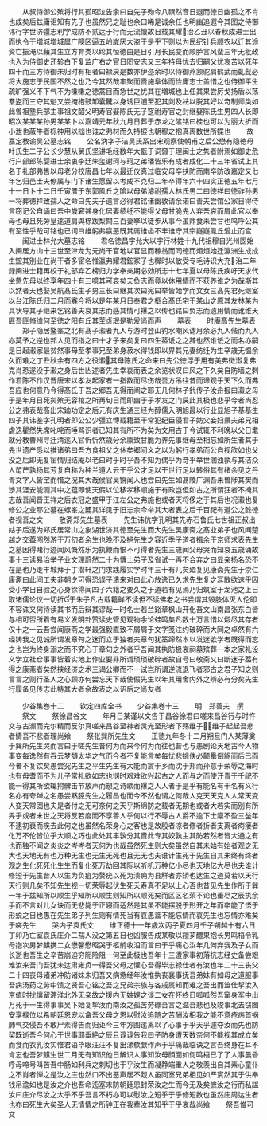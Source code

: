 <!-- { "loadSidebar": true } -->
　　从叔侍御公殡将行其孤昭泣告余曰自先子歾今八禩然音日遐而徳日幽孤之不肖也成矣后兹庸讵知有先子也虽然兄之耻也余曰唏是诚余任也明幽追遐今其图之侍御讳行字世济彊志利学成防不贰达于行而无流懐故日载其耀治乙丑以春秋成进士出而执令于増城増城属广隩区逼五岭嵗厌大盗于是乎下则以为民纪针兵顺农以迁其途资亡振淹以藾其生立方育类以纶其恒徳由是日引月长民变而顺胪言风蜚三年无秕政也入为侍御史还轸白下复监广右之官日罔安志又三年持母忧去归嗣父忧哀苦以死年四十而三方侍御未归时有相者曰禄戾是数亦伊迩余时以侍御燕颔驼肩鹤武而虬髭必将大施志于民国不然之也乃今其然哉丰聚而啬施阜体而俭庸志士盖惜之也侍御平生疏旷强义不下气不为嗛嗛之徳蒿目而急世之忧其在増城也上任其果尝厉戈扬盾以荡羣盗而三夺其魁又尝掩枹鼓卸囊鞬以身诱巨逋至犯其剡及袪以脱其好以竒制师类如此曽祖塾兵部主事祖文韶父明寿官娶陈氏无子窆祔寿官之封继娶陈氏生男四人长即昭次某某某孙男某某卜以嘉靖元年秋九月日葬于赤龙之隂铭曰桂也可以为丽大折而小泄也蔽牛者栎神用以拙也谁之弗材而久持捩也朝穆之抱真离数世所媟也
　　故嘉定教谕吴公墓志铭
　　公名汭字子洁吴氏系出宋观察使朝甫之后公懋有隐徳母叶氏生二子公长少慧从舅氏坚讲毛经数年大翫于词奫于理闽士之隽者附焉如御史危行户部郎陈婴进士余衷李廷朱玺谢珂与珂之弟璠皆乐有成者成化二十三年省试上其名于礼部弗售以母老分校唐昌七年以最迁仪真过临安母卒扶防而南卒防改嘉定又七年乞归邑士夫僚属与门下诸生愿留以考成不克归二年卒得年六十四实正徳五年七月十一日卜十二日壬寅厝于东郭鳯丘之隂以母弟濬祔孺人林氏男二曰徳祥曰徳祚孙男一将葬徳祥致孺人之命曰先夫子遗言必得君铭诸幽敦请余诺曰善夫尝馆公家日得侍言窃记公自诵曰吾中歳窘甚身化居妻绩纴不能得父母甘脆先人弃吾哀而屑此官以奉母也母且死旁皇逺道肩舆榇跋梨闗三百妻孥以徒歩从事今虽鼎食未尝甘也呜呼公其有至性乎哉可铭也已词曰维躬弗嬴恶既其庸维齿不丰谁守其宗嶷嶷鳯丘爰止而宫
　　闽进士林允大墓志铭
　　君名徳昌字允大以字行林姓十九代祖穆自光州固始入闽居方山十三世至津龙为元尚干官地以官显而稼翁而同徳而烜烜始迁瀛洲生成成生鋐其别业在尚干者多宦名惟瀛弗耀君鋐冢子也穉时以敏受专毛诗识大充治二年録闽进士籍再校于礼部弃乙榜归力学奉亲期必効所志十七年夏以母陈氏疾吁天求代坐惫先母以终享年四十有三噫其可哀矣夫负志而竟以休用情而不获养谁之为哉斯其以然者天也娶吴航髙氏生子男三长曰继其次曰宪曰举皆始学而文女三髙先君死继室以台江陈氏归二月而寡今将以是年某月日奉君之柩合髙氏宅于某山之原其友林某为具状导其子继来乞铭善夫哀其志而感其情可襮之以传也铭曰负志而遗用情而讹维天匪吾匪脩维何至徳之阳有丘其茔贞珉是勒爰尚而声
　　墓表
　　时庵髙先生墓表
　　郑子隐居鳌峯之北有髙子瀫者九人与游时登山钓水嘲风谑月余必九人偕而九人亦莫予之逆也邦人见而指之曰十才子来矣复曰四生葢诋之之辞也然谁诋之而名亦嗣是日起瀫家最贫然事母至孝事兄至弟身菽水得钱即以畀其兄妻纺纴为生卒歳无愠余久而难之丁丑秋余有四方之役瀫其母陈氏之命来曰先公徳浮于用有美弗徴瀫复弗克肖恐遂没于瀫之身后世亾述者先生幸哀而表之余览状叹曰风之下久矣自防墙之刺作君陈不作汉晋唐宋以孝友起家者一指数而尽伤哉吾方吊往昔而谛观乎天下久而弗吾应也何意乃今得髙氏于吾之郷吾无得而阐之耶无几何林子釴传子汝舟报曰瀫之母于是年月日死矣殡无容棺之所再旬日而即幽于乎孝友之门戾此其极也悲乎今者尚忍公之弗表哉髙出宋廸功定之后元有庆生通三经为醇儒入明旭最以行业显旭子基基生四子其讳鉴字孔明者即公公少彊立慱载籍至干常犯纪臣侵君子妨父妾妇乗夫弟兄相虐迭瞿然失席叱咤而唾骂识者已知其有所不为矣为文用古于今试辄不利晩以父日耄就分教曹州寻迁清逺入官忻忻然歳分余廪致甘脆为养先事继母至相忘如所生者其于先世遗产悉以推诸弟曰吾方食祖父之休矣郷间义之以为躬行孝弟而公自视欿如也父没之后即无复宦情归结庵以老曰时乎时乎吾不知为偶乎为竒乎举世溷浊孰与其洁众人芚芒孰扬其芳复自称为种兰道人云于乎公才足以干世行足以转俗其有绪余见之丹青文字人皆宝而惜之况其大哉侯官吴锵闻人也尝曰先生如髙陵广渊吾未曽陟其樊而渉其涯安能测其中之蕴即使天假以位移孝移顺施于有政岂但如古之所谓狂者不掩其志哉吾闻晋王祥之后衣冠之盛甲于江左公之弗施也或者天将侈之于其后也况瀫也复修公之业耶公墓在螺峯之麓其详见于旧志余今举其大者表之后千百祀有道公之懿徳者视吾之文
　　敬斋郑先生墓表
　　先生讳伉字孔明其先赤石鲁氏七世祖正叔出姑子后遂为郑氏居常山之象湖世济其徳至先生而大先生吴康斋之髙业弟子也风闻楚越之交葢闯然游于万仞者余生也晚不及挹先生之容近季子道者揖余于京师求表先生之墓因得睹行迹闻风慨然乐为执鞭而恨不可得者先生三歳闻父母哭而知哀五歳诵故事十三读易治举子业文理蔚然二十为慱士弟子及省试一再不合弃之曰显亲扬名恐不在是也乃走丰城拜于丁潜轩之门求践履实学时年三十有几矣廼复见康斋先生于崇仁康斋曰此间工夫非朝夕可得恐误子逺来对曰此心放逸已久求先生复之耳敢欲速乎因受小学日自验之心身徐得闻四子六籍之要久之于道若有见焉乃归筑室于龙池之上日取诸儒论议一切折于朱子凡古载籍鲜不读但不读佛老之书尝谓其毁肢体灭人伦即不容诛又何待读其书而后辩其谬哉一时名士若兰谿章枫山开化吾文山南昌张东白皆与相可否所着有易义发明卦赞读史管见观物余论蛙鸣集凡数十万言惜以燬尽其存者仅十之一云吾尝闻康斋之学最强毅直致不屑屑于文字笺注约破碎而大同之卓然有六经铸我之见诚所谓发章句之迷而立于独者夫章句犹筌蹄然本以发迷欲学者既得而忘之也岂为终身溺之而不究心于章句之外者乎吾闻其执防极哀祠墓殡葬一本之家礼设义学立社仓事事皆着实地上作业要非所谓琐琐破碎者故自号曰敬斋又曰断迷子葢有得之康斋者矣然挟经济之术三谒公卿而不一试岂所谓逆流退飞者邪古之君子知之则言言之则行圣人之心顾亦何尝忘天下哉使假先生以年其用舍内外之辨必有分矣先生行履备见传志此特其大者余故表之以诏后之尚友者









　　少谷集巻十二
　　钦定四库全书
　　少谷集巻十三
　　明　郑善夫　撰
　　祭文
　　祭徐昌谷文
　　年月日某谨以文告于昌谷徐君曰嗟来昌谷行与时忤文与古濒而完尔精而反尔真嗟来昌谷至神者灵光至形者下殇维子维子起起吾悲者情吾不悲者理尚飨
　　祭张巽所先生文
　　正徳九年冬十二月朔旦门人某薄奠于巽所先生哭而言曰于嗟先生昔何为而来今何为而往也昔也与愚剧论天地古今人物事变每逸然有吞云梦頽太华之气而今者不复能言矣每忧悲姚佚必颠罍倒觞而后已而今者不复饮矣愚尝究先生之平生先生有大能而賔于乡而沈于邦而孙意于荣辱之海时也有母耆而不为儿子常礼欲如志也悯时艰难欲兴起古之人而与之而使汗青于千祀不能一得其所欲辄拊髀击节放声而愬之诗歌而襮之人人者于是乎有能名有干名有义行名亦有夸踔之名愚尝黙臆先生之履昌也而今不然也谓之何哉人克天天克人人常天变人变天常固也夫是者付之无可奈何之天乎斯绵防之载者无期也或者大若实而别有所畀乎或者末世之天将反若度而不享善人乎何以行不辱古人爵不逾下士廪不盈三釡年不逮初衰而疾去此何之也虽然名荣身心之客也是故殷者凉者修者折者支离者痀瘘者化万不伦皆位乎大顺之巧也此处其丰孰分其啬此专其姣孰主其防若然者皆大通之有也而独不闻之炎炎之岑岑者天何为也哉虽然死生则大矣虽然自其未始有始者观之无大也天地无有也万种无生也无生无死也且无无也夫谁计生死于先生自其未终有终者观之生化死死化生生而复化死万劫回其际以听机万种亿小尽也天地亿大尽也夫谁计修短于先生昔人以生为负疽为赘疣以死为溃痈为县觧者亦矫也达生之道莫若以天行天行则几矣不知先生视一切荣辱起伏生死夭寿真不足以上心否也昔见先生作所于巽一年于兹知所以顺生乎知所以顺生则知所以顺死矣而区区名荣不论也垂尽之辰执余手而不言对儿女诀而无悲毙于正寝而适然是其虽不能摆脱于形开之年而卒能了悟于形蜕之日也愚在先生弟子列生则有情死当有哀愚葢不能忘情而哀先生也忘情亦难矣于嗟先生
　　哭内子袁氏文
　　维正德十一年歳次丙子夏四月壬子朔越十有六日丁卯乃亡室袁氏庄介二孺人没之第五日也凶服告成某敬以羶芗醴果抱长男鸣梧令乳母抱次男梦麒携二女懋馨懋昭哭于柩前收泪而言曰于乎痛心汝年几何弃我及子女而长逝也吾生之辛苦崩迫穷阨险阻一何至此极也吾年十三遭家事初落抗志经史备尝艰难汝来吾门吾犹未达肃雍贞一得吾父母之懽心吾得毕志禄仕者有汝也年二十三丧父二十四丧母诸弟冲防诸妹未归吾又病惫经年汝惟执丧襄事抚吾弟妹有如母之道服事吾病汤药之劳中馈之贤吾心铭之吾之兄弟宗族与各戚属知而难之吾出而筮仕挈汝入京值时扰攘留滞淮北外无亲故之援内无妯娌之谈二女在怀终日呱呱然吾窜身军中出万死于一生得事事吴下始复挈汝而南汝之孤苦劳碌吾言之滋吾悲也及竣事北去窃图安享禄位以希朝廷恩宠以畣吾父母之恩以慰汝追随之苦酬汝相我之能不意疮疡首祸肺气交侵吾不敢尸素得告而归讵今三年方图逺离以了心事于乎天乎遽夺汝而先也防契既逝吾今何心于世事耶垂絶之辰且谆谆告我曰子防身遭天数奈何不能视其成立矣而食而衣乳汝实惟君语毕眼汪汪不复出涕欷歔作声于乎痛哉临诀之言吾终身在耳不肯忘也吾梦麒生世二月无有知识他日解识人事知汝母顔面如何鸣梧已了了人事晨昏呼母啼号叫苦吾中肠如利兵之刺切也于乎汝生而凝静端重人之敬羡出自其素心童仆之不肖者惮之是汝之庄也然口不出恶声居不觌人虽同室兄弟相见如严賔然其于供奉钱帛澹如也是汝之介也吾命迍塞末防朝廷恩封荣汝之生而今无及矣摭汝之行而私諡汝曰庄介尽汝之大乎不乎吾言不朽亦可以慰汝之短乎于乎修短数也虽然庄周达生者也亦曰死生大矣圣人无情情之所钟正在我辈汝其知乎于乎哀哉尚飨
　　祭吾惟可文
